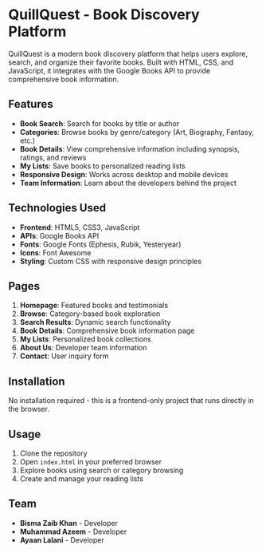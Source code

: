 # QuillQuest - Book Discovery Platform

QuillQuest is a modern book discovery platform that helps users explore, search, and organize their favorite books. Built with HTML, CSS, and JavaScript, it integrates with the Google Books API to provide comprehensive book information.

## Features

- **Book Search**: Search for books by title or author
- **Categories**: Browse books by genre/category (Art, Biography, Fantasy, etc.)
- **Book Details**: View comprehensive information including synopsis, ratings, and reviews
- **My Lists**: Save books to personalized reading lists
- **Responsive Design**: Works across desktop and mobile devices
- **Team Information**: Learn about the developers behind the project

## Technologies Used

- **Frontend**: HTML5, CSS3, JavaScript
- **APIs**: Google Books API
- **Fonts**: Google Fonts (Ephesis, Rubik, Yesteryear)
- **Icons**: Font Awesome
- **Styling**: Custom CSS with responsive design principles

## Pages

1. **Homepage**: Featured books and testimonials
2. **Browse**: Category-based book exploration
3. **Search Results**: Dynamic search functionality
4. **Book Details**: Comprehensive book information page
5. **My Lists**: Personalized book collections
6. **About Us**: Developer team information
7. **Contact**: User inquiry form

## Installation

No installation required - this is a frontend-only project that runs directly in the browser.

## Usage

1. Clone the repository
2. Open `index.html` in your preferred browser
3. Explore books using search or category browsing
4. Create and manage your reading lists

## Team

- **Bisma Zaib Khan** - Developer 
- **Muhammad Azeem** - Developer
- **Ayaan Lalani** - Developer
